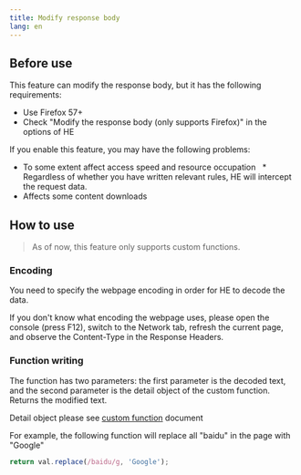 ```yaml
---
title: Modify response body
lang: en
---
```


## Before use

This feature can modify the response body, but it has the following requirements:
* Use Firefox 57+
* Check "Modify the response body (only supports Firefox)" in the options of HE

If you enable this feature, you may have the following problems:
* To some extent affect access speed and resource occupation
  * Regardless of whether you have written relevant rules, HE will intercept the request data.
* Affects some content downloads

## How to use

> As of now, this feature only supports custom functions.

### Encoding
You need to specify the webpage encoding in order for HE to decode the data.

If you don't know what encoding the webpage uses, please open the console (press F12), switch to the Network tab, refresh the current page, and observe the Content-Type in the Response Headers.

### Function writing
The function has two parameters: the first parameter is the decoded text, and the second parameter is the detail object of the custom function. Returns the modified text.

Detail object please see [custom function](custom-function.md) document

For example, the following function will replace all "baidu" in the page with "Google"
```js
return val.replace(/baidu/g, 'Google');
```